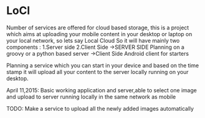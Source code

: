 # LoCl
Number of services are offered for cloud based storage, this is a project which aims at uploading your mobile content in your desktop or laptop on your local network, so lets say Local Cloud
So it will have mainly two components : 
  1.Server side 
  2.Client Side
->SERVER SIDE
  Planning on a groovy or a python based server
->Client Side
  Android client for starters

Planning a service which you can start in your device and based on the time stamp it will upload all your content to the server locally running on your desktop.

April 11,2015: 
Basic working application and server,able to select one image and upload to server running locally in the same network as mobile 

TODO: 
Make a service to upload all the newly added images automatically 
